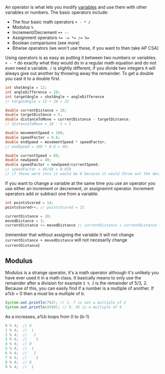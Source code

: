 An operator is what lets you modify [variables](https://github.com/watermelone1/2025-Programming-Curriculum/blob/main/Week%201/Variables.md) and use them with other variables or numbers. The basic operators include:
- The four basic math operators `+ - * /`
- Modulus `%`
- Increment/Decrement `++ --`
- Assignment operators `+= -= *= /= %=`
- Boolean comparisons (see more)
- Bitwise operators (we won't use these, if you want to then take AP CSA)

Using operators is as easy as putting it between two numbers or variables. `+ - *` do exactly what they would do in a regular math equation and do not even need a variable. `/` is slightly different, if you divide two integers it will always give out another by throwing away the remainder. To get a double you cast it to a double first.

```java
int shotAngle = 12;
int angleDifference = 20;
int targetAngle = shotAngle + angleDifference
// targetAngle = 12 + 20 = 32

double currentDistance = 10;
double targetDistance = 5;
double distanceToMove = currentDistance - targetDistance;
// distanceToMove = 10 - 5 = 5

double movementSpeed = 100;
double speedFactor = 0.6;
double endSpeed = movementSpeed * speedFactor;
// endSpeed = 100 * 0.6 = 60;

double currentSpeed = 68;
double newSpeed = 49;
double speedFactor = newSpeed/currentSpeed;
// speedFactor = 49/68 = 0.659
// if these were ints it would be 0 because it would throw out the decimal. 
```

If you want to change a variable at the same time you use an operator you use either an increment or decrement, or assignemnt operator. Increment operators add or subtract one from a variable.
```java
int pointsScored = 14;
pointsScored++; // pointsScored = 15

currentDistance = 10;
movedDistance = 3;
currentDistance += movedDistance // currentDistance = currentDistance + movedDistance
```
(remember that without assigning the variable it will not change `currentDistance + movedDistance` will not necesarily change `currentDistance`)

Modulus
---

Modulus is a strange operator, it's a math operator although it's unlikely you have ever used it in a math class. It basically means to only use the remainder after a division for example `5 % 3` is the remainder of 5/3, 2. Because of this, you can easily find if a number is a multiple of another. If a%b = 0 then a must be a multiple of b.
```java
System.out.println(7%2); // 1, 7 is not a multiple of 2
System.out.println(45%9); // 0, 45 is a multiple of 9
```

As a increases, a%b loops from 0 to (b-1)
```java
0 % 4;  // 0
1 % 4;  //  1
2 % 4;  //   2
3 % 4;  //    3
4 % 4;  // 0
5 % 4;  //  1
6 % 4;  //   2
7 % 4;  //    3
8 % 4;  // 0
9 % 4;  //  1
```
